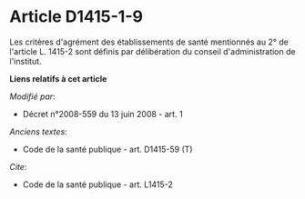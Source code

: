 # Article D1415-1-9

Les critères d'agrément des établissements de santé mentionnés au 2° de l'article L. 1415-2 sont définis par délibération du
conseil d'administration de l'institut.

**Liens relatifs à cet article**

_Modifié par_:

  - Décret n°2008-559 du 13 juin 2008 - art. 1

_Anciens textes_:

  - Code de la santé publique - art. D1415-59 (T)

_Cite_:

  - Code de la santé publique - art. L1415-2
